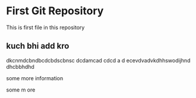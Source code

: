 # First Git Repository

This is first  file in this repository

## kuch bhi add kro


dkcnmdcbndbcdcbdscbnsc
dcdamcad
cdcd
a
d
ecevdvadvkdhhswodijhnd
dhcbbhdhd


some more information


some m ore
